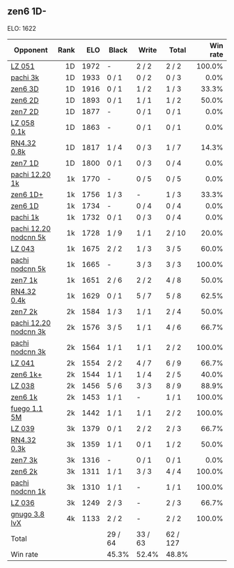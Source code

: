 ## zen6 1D- ##

ELO: 1622

Opponent | Rank | ELO | Black | Write | Total | Win rate
---------|-----:|----:|-------|-------|-------|-------:
[LZ 051](LZ%20051.md) | 1D | 1972 | - | 2 / 2 | 2 / 2 | 100.0%
[pachi 3k](pachi%203k.md) | 1D | 1933 | 0 / 1 | 0 / 2 | 0 / 3 | 0.0%
[zen6 3D](zen6%203D.md) | 1D | 1916 | 0 / 1 | 1 / 2 | 1 / 3 | 33.3%
[zen6 2D](zen6%202D.md) | 1D | 1893 | 0 / 1 | 1 / 1 | 1 / 2 | 50.0%
[zen7 2D](zen7%202D.md) | 1D | 1877 | - | 0 / 1 | 0 / 1 | 0.0%
[LZ 058 0.1k](LZ%20058%200.1k.md) | 1D | 1863 | - | 0 / 1 | 0 / 1 | 0.0%
[RN4.32 0.8k](RN4.32%200.8k.md) | 1D | 1817 | 1 / 4 | 0 / 3 | 1 / 7 | 14.3%
[zen7 1D](zen7%201D.md) | 1D | 1800 | 0 / 1 | 0 / 3 | 0 / 4 | 0.0%
[pachi 12.20 1k](pachi%2012.20%201k.md) | 1k | 1770 | - | 0 / 5 | 0 / 5 | 0.0%
[zen6 1D+](zen6%201D+.md) | 1k | 1756 | 1 / 3 | - | 1 / 3 | 33.3%
[zen6 1D](zen6%201D.md) | 1k | 1734 | - | 0 / 4 | 0 / 4 | 0.0%
[pachi 1k](pachi%201k.md) | 1k | 1732 | 0 / 1 | 0 / 3 | 0 / 4 | 0.0%
[pachi 12.20 nodcnn 5k](pachi%2012.20%20nodcnn%205k.md) | 1k | 1728 | 1 / 9 | 1 / 1 | 2 / 10 | 20.0%
[LZ 043](LZ%20043.md) | 1k | 1675 | 2 / 2 | 1 / 3 | 3 / 5 | 60.0%
[pachi nodcnn 5k](pachi%20nodcnn%205k.md) | 1k | 1665 | - | 3 / 3 | 3 / 3 | 100.0%
[zen7 1k](zen7%201k.md) | 1k | 1651 | 2 / 6 | 2 / 2 | 4 / 8 | 50.0%
[RN4.32 0.4k](RN4.32%200.4k.md) | 1k | 1629 | 0 / 1 | 5 / 7 | 5 / 8 | 62.5%
[zen7 2k](zen7%202k.md) | 2k | 1584 | 1 / 3 | 1 / 1 | 2 / 4 | 50.0%
[pachi 12.20 nodcnn 3k](pachi%2012.20%20nodcnn%203k.md) | 2k | 1576 | 3 / 5 | 1 / 1 | 4 / 6 | 66.7%
[pachi nodcnn 3k](pachi%20nodcnn%203k.md) | 2k | 1564 | 1 / 1 | 1 / 1 | 2 / 2 | 100.0%
[LZ 041](LZ%20041.md) | 2k | 1554 | 2 / 2 | 4 / 7 | 6 / 9 | 66.7%
[zen6 1k+](zen6%201k+.md) | 2k | 1544 | 1 / 1 | 1 / 4 | 2 / 5 | 40.0%
[LZ 038](LZ%20038.md) | 2k | 1456 | 5 / 6 | 3 / 3 | 8 / 9 | 88.9%
[zen6 1k](zen6%201k.md) | 2k | 1453 | 1 / 1 | - | 1 / 1 | 100.0%
[fuego 1.1 5M](fuego%201.1%205M.md) | 2k | 1442 | 1 / 1 | 1 / 1 | 2 / 2 | 100.0%
[LZ 039](LZ%20039.md) | 3k | 1379 | 0 / 1 | 2 / 2 | 2 / 3 | 66.7%
[RN4.32 0.3k](RN4.32%200.3k.md) | 3k | 1359 | 1 / 1 | 0 / 1 | 1 / 2 | 50.0%
[zen7 3k](zen7%203k.md) | 3k | 1316 | - | 0 / 1 | 0 / 1 | 0.0%
[zen6 2k](zen6%202k.md) | 3k | 1311 | 1 / 1 | 3 / 3 | 4 / 4 | 100.0%
[pachi nodcnn 1k](pachi%20nodcnn%201k.md) | 3k | 1310 | 1 / 1 | - | 1 / 1 | 100.0%
[LZ 036](LZ%20036.md) | 3k | 1249 | 2 / 3 | - | 2 / 3 | 66.7%
[gnugo 3.8 lvX](gnugo%203.8%20lvX.md) | 4k | 1133 | 2 / 2 | - | 2 / 2 | 100.0%
Total | | | 29 / 64 | 33 / 63 | 62 / 127 | 
Win rate| | | 45.3% | 52.4% | 48.8% | 
